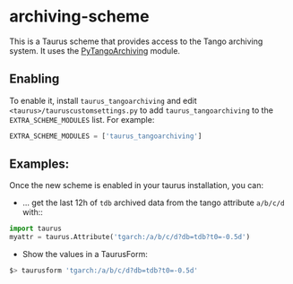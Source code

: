 # archiving-scheme

This is a Taurus scheme that provides access to the Tango archiving system.
It uses the [PyTangoArchiving](https://github.com/tango-controls/PyTangoArchiving)
module.

## Enabling
To enable it, install `taurus_tangoarchiving` and edit `<taurus>/tauruscustomsettings.py`
to add `taurus_tangoarchiving` to the `EXTRA_SCHEME_MODULES` list. For example:

```python
EXTRA_SCHEME_MODULES = ['taurus_tangoarchiving']
```

## Examples:

Once the new scheme is enabled in your taurus installation, you can:

- ... get the last 12h of `tdb` archived data from the tango attribute 
`a/b/c/d` with::

```python
import taurus
myattr = taurus.Attribute('tgarch:/a/b/c/d?db=tdb?t0=-0.5d')
```
- Show the values in a TaurusForm:

```bash
$> taurusform 'tgarch:/a/b/c/d?db=tdb?t0=-0.5d'
```
```
